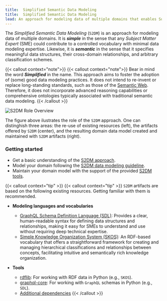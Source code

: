 ```yaml
---
title:  Simplified Semantic Data Modeling
title:  Simplified Semantic Data Modeling
lead: An approach for modeling data of multiple domains that enables Subject Matter Experts to contribute to controlled vocabularies with minimal data modeling expertise.
---
```


The _Simplified Semantic Data Modeling_ (`S2DM`) is an approach for modeling data of multiple domains.
It is **_simple_** in the sense that any _Subject Matter Expert_ (SME) could contribute to a controlled vocabulary with minimal data modeling expertise.
Likewise, it is **_semantic_** in the sense that it specifies meaningful data structures, their cross-domain relationships, and arbitrary classification schemes.

{{< callout context="note">}}
{{< callout context="note">}}
Bear in mind the word _**Simplified**_ in the name.
This approach aims to foster the adoption of (some) good data modeling practices.
It does not intend to re-invent or replace long-standing standards, such as those of the [Semantic Web](https://www.w3.org/2001/sw/wiki/Main_Page).
Therefore, it does not incorporate advanced reasoning capabilities or comprehensive ontologies typically associated with traditional semantic data modeling.
{{< /callout >}}

<div class="w-100 my-4">
  <img src="/s2dm/images/s2dm_role.png" alt="S2DM Role Overview" class="img-fluid w-100" style="max-width: 100%; height: auto;">
</div>

The figure above ilustrates the role of the `S2DM` approach.
One can distinghish three areas:
the re-use of existing resources (left), the artifacts offered by `S2DM` (center), and the resulting domain data model created and maintained with `S2DM` artifacts (right).

### Getting started
* Get a basic understanding of the [S2DM approach](/s2dm/docs/approach-overview).
* Model your domain following the [S2DM data modeling guideline](/s2dm/docs/data-modeling-guideline).
* Maintain your domain model with the support of the provided [S2DM tools](/s2dm/tools).

{{< callout context="tip" >}}
{{< callout context="tip" >}}
`S2DM` artifacts are based on the following existing resources. Getting familiar with them is recommended.

- **Modeling languages and vocabularies**
    - [GraphQL Schema Definition Language (SDL)](https://graphql.org/learn/schema/): Provides a clear, human-readable syntax for defining data structures and relationships, making it easy for SMEs to understand and use without requiring deep technical expertise.
    - [Simple Knowledge Organization System (SKOS)](https://www.w3.org/2004/02/skos/): An RDF-based vocabulary that offers a straightforward framework for creating and managing hierarchical classifications and relationships between concepts, facilitating intuitive and semantically rich knowledge organization.

- **Tools**
    - [rdflib](https://rdflib.readthedocs.io): For working with RDF data in Python (e.g., `SKOS`).
    - [graphql-core](https://graphql-core-3.readthedocs.io): For working with `GraphQL` schemas in Python (e.g., `SDL`).
    - [Additional dependencies](https://github.com/COVESA/s2dm/blob/main/pyproject.toml)
{{< /callout >}}
